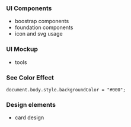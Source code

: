 ### UI Components

- boostrap components
- foundation components
- icon and svg usage

### UI Mockup

- tools


### See Color Effect

```
document.body.style.backgroundColor = "#000";
```


### Design elements

-  card design
